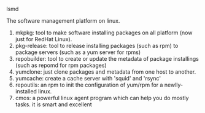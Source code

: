 lsmd

The software management platform on linux.

1. mkpkg: tool to make software installing packages on all platform (now just for RedHat Linux).
2. pkg-release: tool to release installing packages (such as rpm) to package servers (such as a yum server for rpms)
3. repobuilder: tool to create or update the metadata of package installings (such as repomd for rpm packages)
4. yumclone: just clone packages and metadata from one host to another.
5. yumcache: create a cache server with 'squid' and 'rsync'
6. repoutils: an rpm to init the configuration of yum/rpm for a newlly-installed linux.
7. cmos: a powerful linux agent program which can help you do mostly tasks. it is smart and excellent
